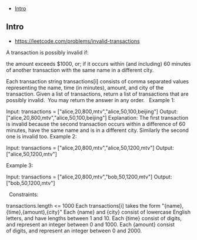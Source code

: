 - [Intro](#intro)

## Intro

- https://leetcode.com/problems/invalid-transactions

A transaction is possibly invalid if:

the amount exceeds $1000, or;
if it occurs within (and including) 60 minutes of another transaction with the same name in a different city.

Each transaction string transactions[i] consists of comma separated values representing the name, time (in minutes), amount, and city of the transaction.
Given a list of transactions, return a list of transactions that are possibly invalid.  You may return the answer in any order.
 
Example 1:

Input: transactions = ["alice,20,800,mtv","alice,50,100,beijing"]
Output: ["alice,20,800,mtv","alice,50,100,beijing"]
Explanation: The first transaction is invalid because the second transaction occurs within a difference of 60 minutes, have the same name and is in a different city. Similarly the second one is invalid too.
Example 2:

Input: transactions = ["alice,20,800,mtv","alice,50,1200,mtv"]
Output: ["alice,50,1200,mtv"]

Example 3:

Input: transactions = ["alice,20,800,mtv","bob,50,1200,mtv"]
Output: ["bob,50,1200,mtv"]

 
Constraints:

transactions.length <= 1000
Each transactions[i] takes the form "{name},{time},{amount},{city}"
Each {name} and {city} consist of lowercase English letters, and have lengths between 1 and 10.
Each {time} consist of digits, and represent an integer between 0 and 1000.
Each {amount} consist of digits, and represent an integer between 0 and 2000.

